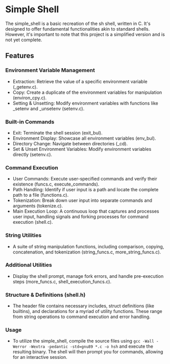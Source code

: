# Simple Shell

The simple_shell is a basic recreation of the sh shell, written in C. It's designed to offer fundamental functionalities akin to standard shells. However, it's important to note that this project is a simplified version and is not yet complete.

## Features
### Environment Variable Management

+ Extraction: Retrieve the value of a specific environment variable (_getenv.c).
+ Copy: Create a duplicate of the environment variables for manipulation (environ_cpy.c).
+ Setting & Unsetting: Modify environment variables with functions like _setenv and _unsetenv (setenv.c).

### Built-in Commands

+ Exit: Terminate the shell session (exit_bul).
+ Environment Display: Showcase all environment variables (env_bul).
+ Directory Change: Navigate between directories (_cd).
+ Set & Unset Environment Variables: Modify environment variables directly (setenv.c).

### Command Execution

+ User Commands: Execute user-specified commands and verify their existence (funcs.c, execute_commands).
+ Path Handling: Identify if user input is a path and locate the complete path to a file (functions.c).
+ Tokenization: Break down user input into separate commands and arguments (tokenize.c).
+ Main Execution Loop: A continuous loop that captures and processes user input, handling signals and forking processes for command execution (shell.c).

### String Utilities

+ A suite of string manipulation functions, including comparison, copying, concatenation, and tokenization (string_funcs.c, more_string_funcs.c).

### Additional Utilities

+ Display the shell prompt, manage fork errors, and handle pre-execution steps (more_funcs.c, shell_execution_funcs.c).

### Structure & Definitions (shell.h)

+ The header file contains necessary includes, struct definitions (like builtins), and declarations for a myriad of utility functions. These range from string operations to command execution and error handling.

### Usage

+ To utilize the simple_shell, compile the source files using ```gcc -Wall -Werror -Wextra -pedantic -std=gnu89 *.c -o hsh``` and execute the resulting binary. The shell will then prompt you for commands, allowing for an interactive session.
